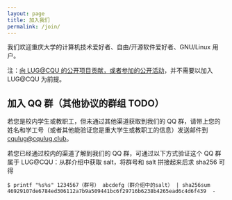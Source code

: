 ```yaml
---
layout: page
title: 加入我们
permalink: /join/
---
```


我们欢迎重庆大学的计算机技术爱好者、自由/开源软件爱好者、GNU/Linux 用户。

注：[向 LUG@CQU 的公开项目贡献，或者参加的公开活动](/activity)，并不需要以加入 LUG@CQU 为前提。

## 加入 QQ 群（其他协议的群组 TODO）

若您是校内学生或教职工，但未通过其他渠道获取到我们的 QQ 群，请带上您的姓名和学工号（或者其他能验证您是重大学生或教职工的信息）发送邮件到 [cqulug@cqulug.club](mailto:cqulug@cqulug.club)。

若您已经通过校内的渠道了解到我们的 QQ 群，可通过以下方式验证这个 QQ 群属于 LUG@CQU：从群介绍中获取 salt，将群号和 salt 拼接起来后求 sha256 可得

```
$ printf "%s%s" 1234567（群号） abcdefg（群介绍中的salt） | sha256sum
46929107de6784ed306112a7b9a509441bc6f29716b6238b4265ead6c4d6f439  -
```

